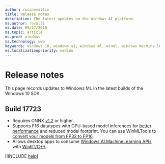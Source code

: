 ```yaml
---
author: rosanevallim
title: Release notes
description: The latest updates on the Windows AI platform.
ms.author: rovalli
ms.date: 09/17/2018
ms.topic: article
ms.prod: windows
ms.technology: uwp
keywords: windows 10, windows ai, windows ml, winml, windows machine learning
ms.localizationpriority: medium
---
```


# Release notes

This page records updates to Windows ML in the latest builds of the Windows 10 SDK.

## Build 17723

- Requires ONNX [v1.2](https://github.com/onnx/onnx/tree/rel-1.2.2) or higher.
- Supports F16 datatypes with GPU-based model inferences for [better performance](performance-memory.md) and reduced model footprint. You can use WinMLTools to [convert your models from FP32 to FP16](convert-model-winmltools.md#convert-to-floating-point-16).
- Allows desktop apps to consume [Windows.AI.MachineLearning APIs](https://docs.microsoft.com/uwp/api/windows.ai.machinelearning) with [WinRT/C++](https://docs.microsoft.com/windows/uwp/cpp-and-winrt-apis/).

[!INCLUDE [help](includes/get-help.md)]